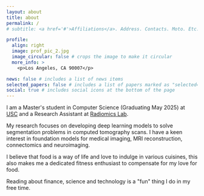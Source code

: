 ```yaml
---
layout: about
title: about
permalink: /
# subtitle: <a href='#'>Affiliations</a>. Address. Contacts. Moto. Etc.

profile:
  align: right
  image: prof_pic_2.jpg
  image_circular: false # crops the image to make it circular
  more_info: >
    <p>Los Angeles, CA 90007</p>

news: false # includes a list of news items
selected_papers: false # includes a list of papers marked as "selected={true}"
social: true # includes social icons at the bottom of the page
---
```


I am a Master's student in Computer Science (Graduating May 2025) at <a href="https://www.usc.edu/" target="_blank">USC</a> and a Research Assistant at <a href="https://sites.usc.edu/uscradiomicslab/" target="_blank">Radiomics Lab<a>.

<!-- I am fortunate to be advised by <a href="https://keck.usc.edu/faculty-search/vinay-anant-duddalwar/" target="_blank">Dr Vinay Duddalwar<a>  and <a href="https://viterbi.usc.edu/directory/faculty/Oberai/Assad" target="_blank"> Dr Assad Oberai<a>. -->

My research focuses on developing deep learning models to solve segmentation problems in computed tomography scans. I have a keen interest in foundation models for medical imaging, MRI reconstruction, connectomics and neuroimaging.

I believe that food is a way of life and love to indulge in various cuisines, this also makes me a dedicated fitness enthusiast to compensate for my love for food.

Reading about finance, science and technology is a "fun" thing I do in my free time.

<!-- Link to your favorite [subreddit](http://reddit.com). You can put a picture in, too. The code is already in, just name your picture `prof_pic.jpg` and put it in the `img/` folder.

Put your address / P.O. box / other info right below your picture. You can also disable any of these elements by editing `profile` property of the YAML header of your `_pages/about.md`. Edit `_bibliography/papers.bib` and Jekyll will render your [publications page](/al-folio/publications/) automatically.

Link to your social media connections, too. This theme is set up to use [Font Awesome icons](https://fontawesome.com/) and [Academicons](https://jpswalsh.github.io/academicons/), like the ones below. Add your Facebook, Twitter, LinkedIn, Google Scholar, or just disable all of them. -->
